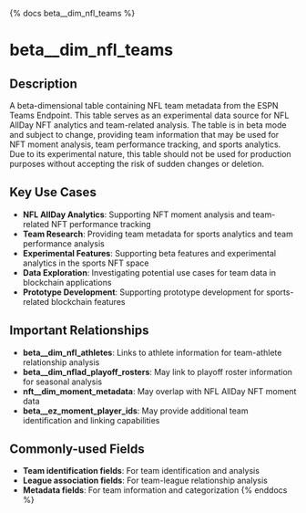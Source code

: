 {% docs beta__dim_nfl_teams %}
# beta__dim_nfl_teams

## Description

A beta-dimensional table containing NFL team metadata from the ESPN Teams Endpoint. This table serves as an experimental data source for NFL AllDay NFT analytics and team-related analysis. The table is in beta mode and subject to change, providing team information that may be used for NFT moment analysis, team performance tracking, and sports analytics. Due to its experimental nature, this table should not be used for production purposes without accepting the risk of sudden changes or deletion.

## Key Use Cases

- **NFL AllDay Analytics**: Supporting NFT moment analysis and team-related NFT performance tracking
- **Team Research**: Providing team metadata for sports analytics and team performance analysis
- **Experimental Features**: Supporting beta features and experimental analytics in the sports NFT space
- **Data Exploration**: Investigating potential use cases for team data in blockchain applications
- **Prototype Development**: Supporting prototype development for sports-related blockchain features

## Important Relationships

- **beta__dim_nfl_athletes**: Links to athlete information for team-athlete relationship analysis
- **beta__dim_nflad_playoff_rosters**: May link to playoff roster information for seasonal analysis
- **nft__dim_moment_metadata**: May overlap with NFL AllDay NFT moment data
- **beta__ez_moment_player_ids**: May provide additional team identification and linking capabilities

## Commonly-used Fields

- **Team identification fields**: For team identification and analysis
- **League association fields**: For team-league relationship analysis
- **Metadata fields**: For team information and categorization 
{% enddocs %} 